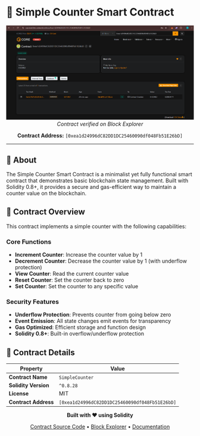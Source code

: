 # 🔢 Simple Counter Smart Contract

<div align="center">

![Contract Screenshot](./newcont.png)
_Contract verified on Block Explorer_

**Contract Address:** `[0xea1d24996dC82DD1DC25460090df048Fb51E26bD]`

</div>

---

## 📖 About

The Simple Counter Smart Contract is a minimalist yet fully functional smart contract that demonstrates basic blockchain state management. Built with Solidity 0.8+, it provides a secure and gas-efficient way to maintain a counter value on the blockchain.

## 🎯 Contract Overview

This contract implements a simple counter with the following capabilities:

### Core Functions

- **Increment Counter**: Increase the counter value by 1
- **Decrement Counter**: Decrease the counter value by 1 (with underflow protection)
- **View Counter**: Read the current counter value
- **Reset Counter**: Set the counter back to zero
- **Set Counter**: Set the counter to any specific value

### Security Features

- **Underflow Protection**: Prevents counter from going below zero
- **Event Emission**: All state changes emit events for transparency
- **Gas Optimized**: Efficient storage and function design
- **Solidity 0.8+**: Built-in overflow/underflow protection

## 🔧 Contract Details

| Property             | Value                                          |
| -------------------- | ---------------------------------------------- |
| **Contract Name**    | `SimpleCounter`                                |
| **Solidity Version** | `^0.8.28`                                      |
| **License**          | MIT                                            |
| **Contract Address** | `[0xea1d24996dC82DD1DC25460090df048Fb51E26bD]` |

<div align="center">

**Built with ❤️ using Solidity**

[Contract Source Code]([PASTE_GITHUB_LINK]) • [Block Explorer]([PASTE_EXPLORER_LINK_HERE]) • [Documentation](./docs)

</div>
